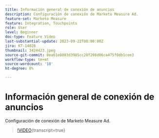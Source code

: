 ```yaml
---
title: Información general de conexión de anuncios
description: Configuración de conexión de Marketo Measure Ad.
feature-set: Marketo Measure
feature: Integration, Touchpoints
role: User
level: Beginner
doc-type: Feature Video
last-substantial-update: 2023-09-22T00:00:00Z
jira: KT-14028
thumbnail: 3424423.jpeg
source-git-commit: 0ea61e0803d3985cc28f208d06ca475f0db1cee3
workflow-type: tm+mt
source-wordcount: '18'
ht-degree: 0%

---
```



# Información general de conexión de anuncios

Configuración de conexión de Marketo Measure Ad.

>[!VIDEO](https://video.tv.adobe.com/v/3424423/?learn=on){transcript=true}
